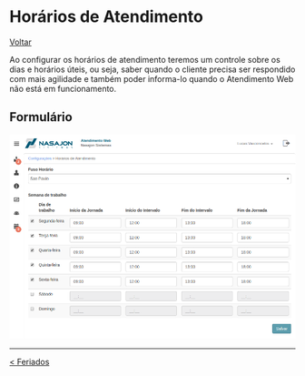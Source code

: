 # Horários de Atendimento
[Voltar](../../../../README.md)

Ao configurar os horários de atendimento teremos um controle sobre os dias e horários úteis, ou seja, saber quando o cliente precisa ser respondido com mais agilidade e também poder informa-lo quando o Atendimento Web não está em funcionamento.

## Formulário

![](./img/horariosatendimento.png)

------------

[< Feriados](feriados.md)
